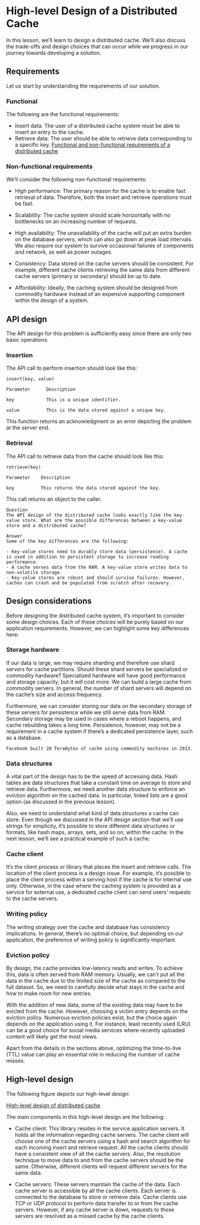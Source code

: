 # High-level Design of a Distributed Cache
In this lesson, we’ll learn to design a distributed cache. We’ll also discuss the trade-offs and design choices that can occur while we progress in our journey towards developing a solution.
## Requirements
Let us start by understanding the requirements of our solution.

### Functional
The following are the functional requirements:

- Insert data: The user of a distributed cache system must be able to insert an entry to the cache.
- Retrieve data: The user should be able to retrieve data corresponding to a specific key.
[Functional and non-functional requirements of a distributed cache](./req.jpg)

### Non-functional requirements
We’ll consider the following non-functional requirements:

- High performance: The primary reason for the cache is to enable fast retrieval of data. Therefore, both the insert and retrieve operations must be fast.

- Scalability: The cache system should scale horizontally with no bottlenecks on an increasing number of requests.

- High availability: The unavailability of the cache will put an extra burden on the database servers, which can also go down at peak load intervals. We also require our system to survive occasional failures of components and network, as well as power outages.

- Consistency: Data stored on the cache servers should be consistent. For example, different cache clients retrieving the same data from different cache servers (primary or secondary) should be up to date.

- Affordability: Ideally, the caching system should be designed from commodity hardware instead of an expensive supporting component within the design of a system.
## API design
The API design for this problem is sufficiently easy since there are only two basic operations.


### Insertion
The API call to perform insertion should look like this:
```
insert(key, value)
```

```
Parameter      Description

key            This is a unique identifier.

value          This is the data stored against a unique key. 
```
This function returns an acknowledgment or an error depicting the problem at the server end.

### Retrieval
The API call to retrieve data from the cache should look like this:
```
retrieve(key)
```

```
Parameter    Description

key          This returns the data stored against the key.
```
This call returns an object to the caller.
```
Question
The API design of the distributed cache looks exactly like the key-value store. What are the possible differences between a key-value store and a distributed cache?

Answer
Some of the key differences are the following:

- Key-value stores need to durably store data (persistence). A cache is used in addition to persistent storage to increase reading performance.
- A cache serves data from the RAM. A key-value store writes data to non-volatile storage.
- Key-value stores are robust and should survive failures. However, caches can crash and be populated from scratch after recovery.
```

## Design considerations
Before designing the distributed cache system, it’s important to consider some design choices. Each of these choices will be purely based on our application requirements. However, we can highlight some key differences here:

### Storage hardware
If our data is large, we may require sharding and therefore use shard servers for cache partitions. Should these shard servers be specialized or commodity hardware? Specialized hardware will have good performance and storage capacity, but it will cost more. We can build a large cache from commodity servers. In general, the number of shard servers will depend on the cache’s size and access frequency.

Furthermore, we can consider storing our data on the secondary storage of these servers for persistence while we still serve data from RAM. Secondary storage may be used in cases where a reboot happens, and cache rebuilding takes a long time. Persistence, however, may not be a requirement in a cache system if there’s a dedicated persistence layer, such as a database.
```
Facebook built 28 TeraBytes of cache using commodity machines in 2013.
```

### Data structures
A vital part of the design has to be the speed of accessing data. Hash tables are data structures that take a constant time on average to store and retrieve data. Furthermore, we need another data structure to enforce an eviction algorithm on the cached data. In particular, linked lists are a good option (as discussed in the previous lesson).

Also, we need to understand what kind of data structures a cache can store. Even though we discussed in the API design section that we’ll use strings for simplicity, it’s possible to store different data structures or formats, like hash maps, arrays, sets, and so on, within the cache. In the next lesson, we’ll see a practical example of such a cache.
### Cache client
It’s the client process or library that places the insert and retrieve calls. The location of the client process is a design issue. For example, it’s possible to place the client process within a serving host if the cache is for internal use only. Otherwise, in the case where the caching system is provided as a service for external use, a dedicated cache client can send users’ requests to the cache servers.

### Writing policy
The writing strategy over the cache and database has consistency implications. In general, there’s no optimal choice, but depending on our application, the preference of writing policy is significantly important.
### Eviction policy
By design, the cache provides low-latency reads and writes. To achieve this, data is often served from RAM memory. Usually, we can’t put all the data in the cache due to the limited size of the cache as compared to the full dataset. So, we need to carefully decide what stays in the cache and how to make room for new entries.

With the addition of new data, some of the existing data may have to be evicted from the cache. However, choosing a victim entry depends on the eviction policy. Numerous eviction policies exist, but the choice again depends on the application using it. For instance, least recently used (LRU) can be a good choice for social media services where recently uploaded content will likely get the most views.

Apart from the details in the sections above, optimizing the time-to-live (TTL) value can play an essential role in reducing the number of cache misses.

## High-level design
The following figure depicts our high-level design:

[High-level design of distributed cache](./design.jpg)

The main components in this high-level design are the following:

- Cache client: This library resides in the service application servers. It holds all the information regarding cache servers. The cache client will choose one of the cache servers using a hash and search algorithm for each incoming insert and retrieve request. All the cache clients should have a consistent view of all the cache servers. Also, the resolution technique to move data to and from the cache servers should be the same. Otherwise, different clients will request different servers for the same data.

- Cache servers: These servers maintain the cache of the data. Each cache server is accessible by all the cache clients. Each server is connected to the database to store or retrieve data. Cache clients use TCP or UDP protocol to perform data transfer to or from the cache servers. However, if any cache server is down, requests to those servers are resolved as a missed cache by the cache clients.
